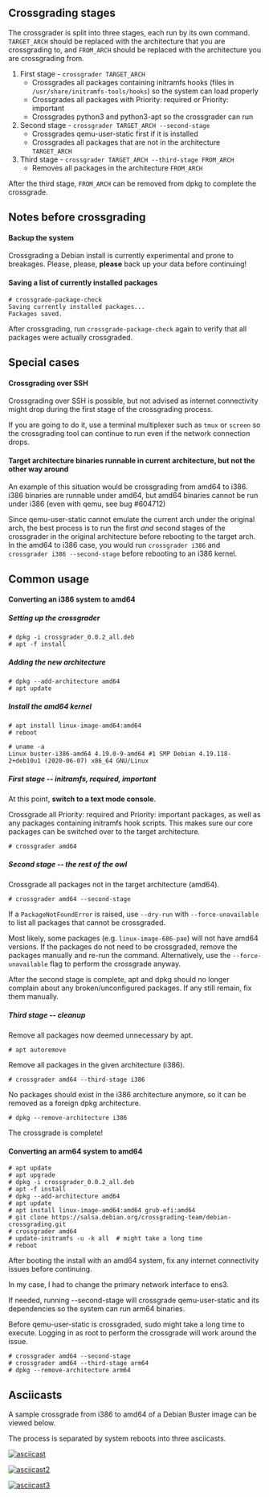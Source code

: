Crossgrading stages
---

The crossgrader is split into three stages, each run by its own command. `TARGET_ARCH` should be replaced with the architecture that you are crossgrading to, and `FROM_ARCH` should be replaced with the architecture you are crossgrading from.

1. First stage - `crossgrader TARGET_ARCH`
    - Crossgrades all packages containing initramfs hooks (files in `/usr/share/initramfs-tools/hooks`) so the system can load properly
    - Crossgrades all packages with Priority: required or Priority: important
    - Crossgrades python3 and python3-apt so the crossgrader can run
2. Second stage - `crossgrader TARGET_ARCH --second-stage`
    - Crossgrades qemu-user-static first if it is installed
    - Crossgrades all packages that are not in the architecture `TARGET_ARCH`
3. Third stage - `crossgrader TARGET_ARCH --third-stage FROM_ARCH`
    - Removes all packages in the architecture `FROM_ARCH`

After the third stage, `FROM_ARCH` can be removed from dpkg to complete the crossgrade.

Notes before crossgrading
---

#### Backup the system

Crossgrading a Debian install is currently experimental and prone to breakages. Please, please, **please** back up your data before continuing!

#### Saving a list of currently installed packages

```
# crossgrade-package-check
Saving currently installed packages...
Packages saved.
```

After crossgrading, run `crossgrade-package-check` again to verify that all packages were actually crossgraded.

Special cases
---
#### Crossgrading over SSH

Crossgrading over SSH is possible, but not advised as internet connectivity might drop during the first stage of the crossgrading process.

If you are going to do it, use a terminal multiplexer such as `tmux` or `screen` so the crossgrading tool can continue to run even if the network connection drops.


#### Target architecture binaries runnable in current architecture, but not the other way around

An example of this situation would be crossgrading from amd64 to i386. i386 binaries are runnable under amd64, but amd64 binaries cannot be run under i386 (even with qemu, see bug #604712)

Since qemu-user-static cannot emulate the current arch under the original arch, the best process is to run the first *and* second stages of the crossgrader in the original architecture before rebooting to the target arch. In the amd64 to i386 case, you would run `crossgrader i386` and `crossgrader i386 --second-stage` before rebooting to an i386 kernel.

Common usage
---
#### Converting an i386 system to amd64

##### Setting up the crossgrader

```
# dpkg -i crossgrader_0.0.2_all.deb
# apt -f install
```

##### Adding the new architecture

```
# dpkg --add-architecture amd64
# apt update
```

##### Install the amd64 kernel

```
# apt install linux-image-amd64:amd64
# reboot
```

```
# uname -a
Linux buster-i386-amd64 4.19.0-9-amd64 #1 SMP Debian 4.19.118-2+deb10u1 (2020-06-07) x86_64 GNU/Linux
```

##### First stage -- initramfs, required, important

At this point, __switch to a text mode console__.

Crossgrade all Priority: required and Priority: important packages, as well as any packages containing initramfs hook scripts. This makes sure our core packages can be switched over to the target architecture.

```
# crossgrader amd64
```

##### Second stage -- the rest of the owl

Crossgrade all packages not in the target architecture (amd64).

```
# crossgrader amd64 --second-stage
```

If a `PackageNotFoundError` is raised, use `--dry-run` with `--force-unavailable` to list all packages that cannot be crossgraded.

Most likely, some packages (e.g. `linux-image-686-pae`) will not have amd64 versions. If the packages do not need to be crossgraded, remove the packages manually and re-run the command. Alternatively, use the `--force-unavailable` flag to perform the crossgrade anyway.

After the second stage is complete, apt and dpkg should no longer complain about any broken/unconfigured packages. If any still remain, fix them manually.

##### Third stage -- cleanup

Remove all packages now deemed unnecessary by apt.

```
# apt autoremove
```

Remove all packages in the given architecture (i386).

```
# crossgrader amd64 --third-stage i386
```

No packages should exist in the i386 architecture anymore, so it can be removed as a foreign dpkg architecture.

```
# dpkg --remove-architecture i386
```

The crossgrade is complete!

#### Converting an arm64 system to amd64

```
# apt update
# apt upgrade
# dpkg -i crossgrader_0.0.2_all.deb
# apt -f install
# dpkg --add-architecture amd64
# apt update
# apt install linux-image-amd64:amd64 grub-efi:amd64
# git clone https://salsa.debian.org/crossgrading-team/debian-crossgrading.git
# crossgrader amd64
# update-initramfs -u -k all  # might take a long time
# reboot
```

After booting the install with an amd64 system, fix any internet connectivity issues before continuing.

In my case, I had to change the primary network interface to ens3.

If needed, running --second-stage will crossgrade qemu-user-static and its dependencies so the system can run arm64 binaries.

Before qemu-user-static is crossgraded, sudo might take a long time to execute. Logging in as root to perform the crossgrade will work around the issue.

```
# crossgrader amd64 --second-stage
# crossgrader amd64 --third-stage arm64
# dpkg --remove-architecture arm64
```

Asciicasts
---

A sample crossgrade from i386 to amd64 of a Debian Buster image can be viewed below.

The process is separated by system reboots into three asciicasts.

[![asciicast](https://asciinema.org/a/e5zeJXw558vpMU8uolw20VVHl.png)](https://asciinema.org/a/e5zeJXw558vpMU8uolw20VVHl)

[![asciicast2](https://asciinema.org/a/bBYeBAlCii0qDpkog3XHTwIi8.png)](https://asciinema.org/a/bBYeBAlCii0qDpkog3XHTwIi8)

[![asciicast3](https://asciinema.org/a/GtdoAGtxsrAfHnyGiRu2QwPLs.png)](https://asciinema.org/a/GtdoAGtxsrAfHnyGiRu2QwPLs)

